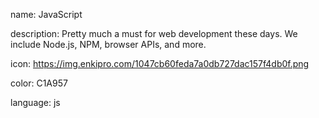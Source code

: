 name: JavaScript

description: Pretty much a must for web development these days. We include Node.js, NPM, browser APIs, and more.

icon: https://img.enkipro.com/1047cb60feda7a0db727dac157f4db0f.png

color: C1A957

language: js
